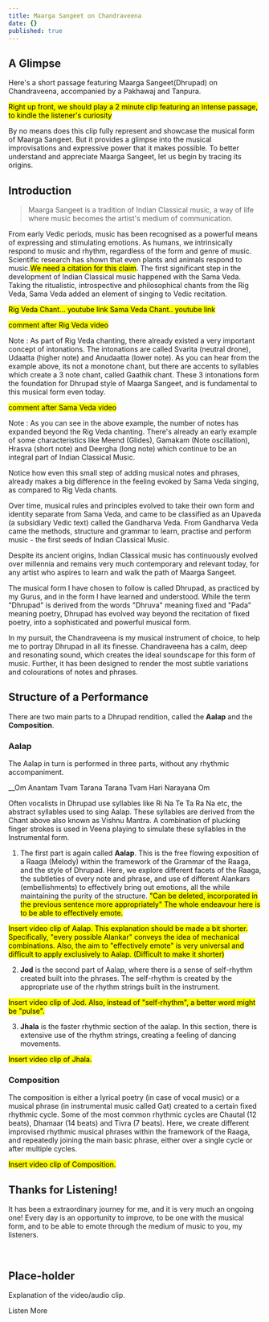 ```yaml
---
title: Maarga Sangeet on Chandraveena
date: {}
published: true
---
```

## A Glimpse
Here's a short passage featuring Maarga Sangeet(Dhrupad) on Chandraveena, accompanied by a Pakhawaj and Tanpura.

<mark>Right up front, we should play a 2 minute clip featuring an intense passage, to kindle the listener's curiosity</mark>

By no means does this clip fully represent and showcase the musical form of Maarga Sangeet. But it  provides a glimpse into the musical improvisations and expressive power that it makes possible. To better understand and appreciate Maarga Sangeet, let us begin by tracing its origins.

## Introduction
>Maarga Sangeet is a tradition of Indian Classical music, a way of life where music becomes the artist's medium of communication.

From early Vedic periods, music has been recognised as a powerful means of expressing and stimulating emotions. As humans, we intrinsically respond to music and rhythm, regardless of the form and genre of music. Scientific research has shown that even plants and animals respond to music.<mark>We need a citation for this claim</mark>. The first significant step in the development of Indian Classical music happened with the Sama Veda. Taking the ritualistic, introspective and philosophical chants from the Rig Veda, Sama Veda added an element of singing to Vedic recitation.

<mark>Rig Veda Chant... youtube link
Sama Veda Chant.. youtube link</mark>

<mark>comment after Rig Veda video</mark>

Note : As part of Rig Veda chanting, there already existed a very important concept of intonations. The intonations are called Svarita (neutral drone), Udaatta (higher note) and Anudaatta (lower note). As you can hear from the example above, its not a monotone chant, but there are accents to syllables which create a 3 note chant, called Gaathik chant. These 3 intonations form the foundation for Dhrupad style of Maarga Sangeet, and is fundamental to this musical form even today.

<mark>comment after Sama Veda video</mark>

Note : As you can see in the above example, the number of notes has expanded beyond the Rig Veda chanting. There's already an early example of some characteristics like Meend (Glides), Gamakam (Note oscillation), Hrasva (short note) and Deergha (long note) which continue to be an integral part of Indian Classical Music.

Notice how even this small step of adding musical notes and phrases, already makes a big difference in the feeling evoked by Sama Veda singing, as compared to Rig Veda chants.

Over time, musical rules and principles evolved to take their own form and identity separate from Sama Veda, and came to be classified as an Upaveda (a subsidiary Vedic text) called the Gandharva Veda. From Gandharva Veda came the methods, structure and grammar to learn, practise and perform music - the first seeds of Indian Classical Music.

Despite its ancient origins, Indian Classical music has continuously evolved over millennia and remains very much contemporary and relevant today, for any artist who aspires to learn and walk the path of Maarga Sangeet.

The musical form I have chosen to follow is called Dhrupad, as practiced by my Gurus, and in the form I have learned and understood. While the term "Dhrupad" is derived from the words "Dhruva" meaning fixed and "Pada" meaning poetry, Dhrupad has evolved way beyond the recitation of fixed poetry, into a sophisticated and powerful musical form.

In my pursuit, the Chandraveena is my musical instrument of choice, to help me to portray Dhrupad in all its finesse. Chandraveena has a calm, deep and resonating sound, which creates the ideal soundscape for this form of music. Further, it has been designed to render the most subtle variations and colourations of notes and phrases.

## Structure of a Performance

There are two main parts to a Dhrupad rendition, called the **Aalap** and the **Composition**.

### Aalap

The Aalap in turn is performed in three parts, without any rhythmic accompaniment.

__Om Anantam Tvam Tarana Tarana Tvam Hari Narayana Om

Often vocalists in Dhrupad use syllables like Ri Na Te Ta Ra Na etc, the abstract syllables used to sing Aalap. These syllables are derived from the Chant above also known as Vishnu Mantra. A combination of plucking finger strokes is used in Veena playing to simulate these syllables in the Instrumental form.


1. The first part is again called **Aalap**. This is the free flowing exposition of a Raaga (Melody) within the framework of the Grammar of the Raaga, and the style of Dhrupad. Here, we explore different facets of the Raaga, the subtleties of every note and phrase, and use of different Alankars (embellishments) to effectively bring out emotions, all the while maintaining the purity of the structure. <mark> "Can be deleted, incorporated in the previous sentence more appropriately" The whole endeavour here is to be able to effectively emote.</mark>

<mark>Insert video clip of Aalap. This explanation should be made a bit shorter. Specifically, "every possible Alankar" conveys the idea of mechanical combinations. Also, the aim to "effectively emote" is very universal and difficult to apply exclusively to Aalap. (Difficult to make it shorter)</mark>

2. **Jod** is the second part of Aalap, where there is a sense of self-rhythm created built into the phrases. The self-rhythm is created by the appropriate use of the rhythm strings built in the instrument.

<mark>Insert video clip of Jod. Also, instead of "self-rhythm", a better word might be "pulse".</mark>

3. **Jhala** is the faster rhythmic section of the aalap. In this section, there is extensive use of the rhythm strings, creating a feeling of dancing movements.

<mark>Insert video clip of Jhala.</mark>

### Composition

The composition is either a lyrical poetry (in case of vocal music) or a musical phrase (in instrumental music called Gat) created to a certain fixed rhythmic cycle. Some of the most common rhythmic cycles are Chautal (12 beats), Dhamaar (14 beats) and Tivra (7 beats). Here, we create different improvised rhythmic musical phrases within the framework of the Raaga, and repeatedly joining the main basic phrase, either over a single cycle or after multiple cycles.

<mark>Insert video clip of Composition.</mark>

## Thanks for Listening!

It has been a extraordinary journey for me, and it is very much an ongoing one! Every day is an opportunity to improve, to be one with the musical form, and to be able to emote through the medium of music to you, my listeners.

<div><you-tube videoid="NDDtGBdr5EY"></you-tube></div><br>

## Place-holder

Explanation of the video/audio clip.

<notice-box>

<my-button to="/discography/">Listen More</my-button>

</notice-box>
